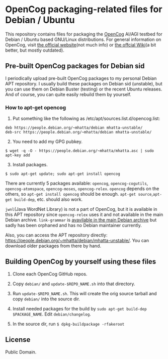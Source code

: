 # OpenCog packaging-related files for Debian / Ubuntu

This repository contains files for packaging the [OpenCog](https://github.com/opencog) AI/AGI testbed for Debian / Ubuntu based GNU/Linux distributions.  For general information on OpenCog, visit [the official website](https://opencog.org/)(not much info) or [the offcial Wiki](https://wiki.opencog.org/w/The_Open_Cognition_Project)(a bit better, but mostly outdated).

## Pre-built OpenCog packages for Debian sid

I periodically upload pre-built OpenCog packages to my personal Debian APT repository.  I usually build these packages on Debian sid (unstable), but you can use them on Debian Buster (testing) or the recent Ubuntu releases.  And of course, you can quite easily rebuild them by yourself.

### How to apt-get opencog

1. Put something like the following as /etc/apt/sources.list.d/opencog.list:

```
deb https://people.debian.org/~mhatta/debian mhatta-unstable/
deb-src https://people.debian.org/~mhatta/debian mhatta-unstable/
```
2. You need to add my GPG pubkey.

``
$ wget -q -O - https://people.debian.org/~mhatta/mhatta.asc | sudo apt-key add
``

3. Install packages.

``
$ sudo apt-get update; sudo apt-get install opencog
``

There are currently 5 packages available: `opencog`, `opencog-cogutils`, `opencog-atomspace`, `opencog-moses`, `opencog-relex`.  `opencog` depends on the others, so `apt-get install opencog` should be enough.  `apt-get source`,`apt-get build-dep`, etc. should also work.

`jwnl`(Java WordNet Library) is not a part of OpenCog, but it is available in this APT repository since `opencog-relex` uses it and not available in the main Debian archive.  `link-grammar` is [avavilable in the main Debian archive](https://tracker.debian.org/pkg/link-grammar) but sadly has been orphaned and has no Debian maintainer currently.

Also, you can access the APT repository directly: https://people.debian.org/~mhatta/debian/mhatta-unstable/. You can download older packages from there by hand.

## Building OpenCog by yourself using these files

1. Clone each OpenCog GitHub repos.

2. Copy `debian/` and `update-$REPO_NAME.sh` into that directory.

3. Run `update-$REPO_NAME.sh`.  This will create the orig source tarball and copy `debian/` into the source dir.

4. Install needed packages for the build by `sudo apt-get build-dep $PACKAGE_NAME`.  Edit `debian/changelog`.

5. In the source dir, run `$ dpkg-buildpackage -rfakeroot`

## License

Public Domain.
